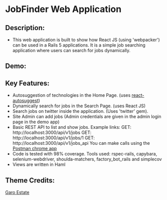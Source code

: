 # JobFinder Web Application

## Description: 

* This web application is built to show how React JS (using 'webpacker') can be used in a Rails 5 applications. It is a simple job searching application where users can search for jobs dynamically. 

## Demo: 


## Key Features: 

* Autosuggestion of technologies in the Home Page. (uses [react-autosuggest](https://github.com/moroshko/react-autosuggest))
* Dynamically search for jobs in the Search Page. (uses React JS)
* Search jobs on twitter inside the application. (Uses 'twitter' gem). 
* Site Admin can add jobs (Admin credentials are given in the admin login page in the demo app)
* Basic REST API to list and show jobs.
  Example links: 
  GET: http://localhost:3000/api/v1/jobs
  GET: http://localhost:3000/api/v1/jobs/1
  GET: http://localhost:3000/api/v1/jobs_api
You can make calls using the [Postman chrome app](https://chrome.google.com/webstore/detail/postman/fhbjgbiflinjbdggehcddcbncdddomop?hl=en)
* Code is tested with 98% coverage. Tools used: rspec-rails, capybara, selenium-webdriver, shoulda-matchers, factory_bot_rails and simplecov 
* Views are written in Haml


## Theme Credits:

[Garo Estate](https://technext.github.io/garo-estate/)